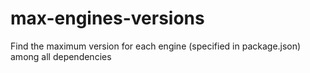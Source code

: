# max-engines-versions

Find the maximum version for each engine (specified in package.json) among all dependencies
